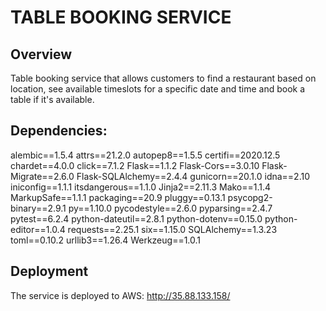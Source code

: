 # TABLE BOOKING SERVICE

## Overview
Table booking service that allows customers to find a restaurant based on location, 
see available timeslots for a specific date and time and book a table if it's available.

## Dependencies:
alembic==1.5.4
attrs==21.2.0
autopep8==1.5.5
certifi==2020.12.5
chardet==4.0.0
click==7.1.2
Flask==1.1.2
Flask-Cors==3.0.10
Flask-Migrate==2.6.0
Flask-SQLAlchemy==2.4.4
gunicorn==20.1.0
idna==2.10
iniconfig==1.1.1
itsdangerous==1.1.0
Jinja2==2.11.3
Mako==1.1.4
MarkupSafe==1.1.1
packaging==20.9
pluggy==0.13.1
psycopg2-binary==2.9.1
py==1.10.0
pycodestyle==2.6.0
pyparsing==2.4.7
pytest==6.2.4
python-dateutil==2.8.1
python-dotenv==0.15.0
python-editor==1.0.4
requests==2.25.1
six==1.15.0
SQLAlchemy==1.3.23
toml==0.10.2
urllib3==1.26.4
Werkzeug==1.0.1

## Deployment
The service is deployed to AWS:
http://35.88.133.158/


